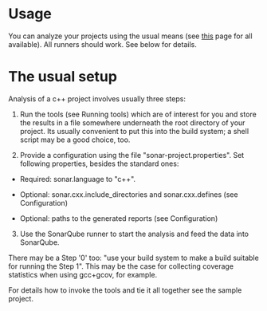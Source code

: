 # Usage

You can analyze your projects using the usual means (see [this](http://docs.codehaus.org/display/SONAR/Installing+and+Configuring+Sonar+Runner) page for all available). All runners should work. See below for details.

# The usual setup

Analysis of a c++ project involves usually three steps:
1. Run the tools (see Running tools) which are of interest for you and store the results in a file somewhere underneath the root directory of your project. Its usually convenient to put this into the build system; a shell script may be a good choice, too.

2. Provide a configuration using the file "sonar-project.properties". Set following properties, besides the standard ones:

- Required: sonar.language to "c++".

- Optional: sonar.cxx.include_directories and sonar.cxx.defines (see Configuration)

- Optional: paths to the generated reports (see Configuration)

3. Use the SonarQube runner  to start the analysis and feed the data into SonarQube.

There may be a Step '0' too: "use your build system to make a build suitable for running the Step 1". This may be the case for collecting coverage statistics when using gcc+gcov, for example.

For details how to invoke the tools and tie it all together see the sample project.
